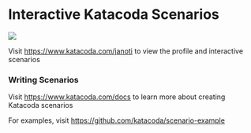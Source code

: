 # Interactive Katacoda Scenarios

[![](http://shields.katacoda.com/katacoda/janoti/count.svg)](https://www.katacoda.com/janoti "Get your profile on Katacoda.com")

Visit https://www.katacoda.com/janoti to view the profile and interactive scenarios

### Writing Scenarios
Visit https://www.katacoda.com/docs to learn more about creating Katacoda scenarios

For examples, visit https://github.com/katacoda/scenario-example
